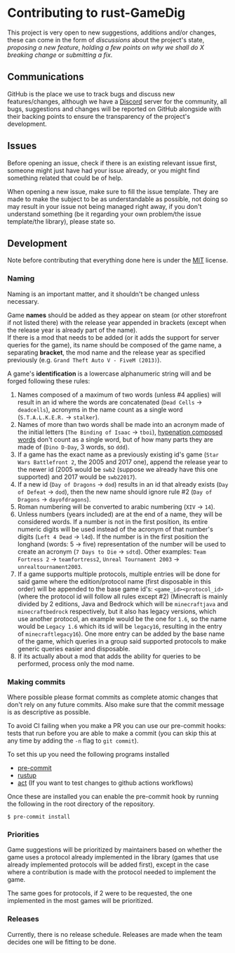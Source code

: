 # Contributing to rust-GameDig
This project is very open to new suggestions, additions and/or changes, these 
can come in the form of *discussions* about the project's state, *proposing a 
new feature*, *holding a few points on why we shall do X breaking change* or
*submitting a fix*.

## Communications
GitHub is the place we use to track bugs and discuss new features/changes,
although we have a [Discord](https://discord.gg/NVCMn3tnxH) server for the
community, all bugs, suggestions and changes will be reported on GitHub 
alongside with their backing points to ensure the transparency of the project's
development.

## Issues
Before opening an issue, check if there is an existing relevant issue first, 
someone might just have had your issue already, or you might find something 
related that could be of help.

When opening a new issue, make sure to fill the issue template. They are made
to make the subject to be as understandable as possible, not doing so may result 
in your issue not being managed right away, if you don't understand something
(be it regarding your own problem/the issue template/the library), please state 
so.

## Development
Note before contributing that everything done here is under the [MIT](https://opensource.org/license/mit/) license.
### Naming
Naming is an important matter, and it shouldn't be changed unless necessary.

Game **names** should be added as they appear on steam (or other storefront 
if not listed there) with the release year appended in brackets (except when the 
release year is already part of the name).  
If there is a mod that needs to be added (or it adds the support for server 
queries for the game), its name should be composed of the game name, a separating
**bracket**, the mod name and the release year as specified previously
(e.g. `Grand Theft Auto V - FiveM (2013)`).

A game's **identification** is a lowercase alphanumeric string will and be forged 
following these rules:
1. Names composed of a maximum of two words (unless #4 applies) will result in an 
id where the words are concatenated (`Dead Cells` -> `deadcells`), acronyms in 
the name count as a single word (`S.T.A.L.K.E.R.` -> `stalker`).
2. Names of more than two words shall be made into an acronym made of the 
initial letters (`The Binding of Isaac` -> `tboi`), [hypenation composed words](https://prowritingaid.com/hyphenated-words) 
don't count as a single word, but of how many parts they are made of 
(`Dino D-Day`, 3 words, so `ddd`).
3. If a game has the exact name as a previously existing id's game 
(`Star Wars Battlefront 2`, the 2005 and 2017 one), append the release year to
the newer id (2005 would be `swb2` (suppose we already have this one supported) 
and 2017 would be `swb22017`).
4. If a new id (`Day of Dragons` -> `dod`) results in an id that already exists 
(`Day of Defeat` -> `dod`), then the new name should ignore rule #2 
(`Day of Dragons` -> `dayofdragons`).
5. Roman numbering will be converted to arabic numbering (`XIV` -> `14`).
6. Unless numbers (years included) are at the end of a name, they will be considered 
words. If a number is not in the first position, its entire numeric digits will be 
used instead of the acronym of that number's digits (`Left 4 Dead` -> `l4d`). If the 
number is in the first position the longhand (words: 5 -> five) representation of the 
number will be used to create an acronym (`7 Days to Die` -> `sdtd`). Other examples: 
`Team Fortress 2` -> `teamfortress2`, `Unreal Tournament 2003` -> 
`unrealtournament2003`.
7. If a game supports multiple protocols, multiple entries will be done for said game 
where the edition/protocol name (first disposable in this order) will be appended to 
the base game id's: `<game_id><protocol_id>` (where the protocol id will follow all 
rules except #2) (Minecraft is mainly divided by 2 editions, Java and Bedrock 
which will be `minecraftjava` and `minecraftbedrock` respectively, but it also has
legacy versions, which use another protocol, an example would be the one for `1.6`, 
so the name would be `Legacy 1.6` which its id will be `legacy16`, resulting in the 
entry of `minecraftlegacy16`). One more entry can be added by the base name of the 
game, which queries in a group said supported protocols to make generic queries 
easier and disposable.
8. If its actually about a mod that adds the ability for queries to be performed, 
process only the mod name.

### Making commits
Where possible please format commits as complete atomic changes that don't rely on
any future commits. Also make sure that the commit message is as descriptive as
possible.

To avoid CI failing when you make a PR you can use our pre-commit hooks: tests that
run before you are able to make a commit (you can skip this at any time by adding
the `-n` flag to `git commit`).

To set this up you need the following programs installed
- [pre-commit](https://pre-commit.com/)
- [rustup](https://rustup.rs/)
- [act](https://github.com/nektos/act) (If you want to test changes to github actions workflows)

Once these are installed you can enable the pre-commit hook by running the following in
the root directory of the repository.

```shell
$ pre-commit install
```

### Priorities
Game suggestions will be prioritized by maintainers based on whether the game
uses a protocol already implemented in the library (games that use already
implemented protocols will be added first), except in the case where a
contribution is made with the protocol needed to implement the game.

The same goes for protocols, if 2 were to be requested, the one implemented in 
the most games will be prioritized.

### Releases
Currently, there is no release schedule.
Releases are made when the team decides one will be fitting to be done.
